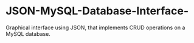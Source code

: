 # JSON-MySQL-Database-Interface-
Graphical interface using JSON, that implements CRUD operations on  a MySQL database. 
